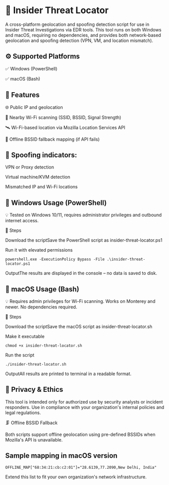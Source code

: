 # 🔬 Insider Threat Locator

A cross-platform geolocation and spoofing detection script for use in Insider Threat Investigations via EDR tools. This tool runs on both Windows and macOS, requiring no dependencies, and provides both network-based geolocation and spoofing detection (VPN, VM, and location mismatch).

## ⚙️ Supported Platforms

✅ Windows (PowerShell)

✅ macOS (Bash)


## 🚀 Features

🌐 Public IP and geolocation

📶 Nearby Wi-Fi scanning (SSID, BSSID, Signal Strength)

🛰️ Wi-Fi-based location via Mozilla Location Services API

🧱 Offline BSSID fallback mapping (if API fails)



## 🧬 Spoofing indicators:

VPN or Proxy detection

Virtual machine/KVM detection

Mismatched IP and Wi-Fi locations




## 👤 Windows Usage (PowerShell)

💡 Tested on Windows 10/11, requires administrator privileges and outbound internet access.

🔹 Steps

Download the scriptSave the PowerShell script as insider-threat-locator.ps1

Run it with elevated permissions

```powershell.exe -ExecutionPolicy Bypass -File .\insider-threat-locator.ps1```

OutputThe results are displayed in the console – no data is saved to disk.





## 🍎 macOS Usage (Bash)

💡 Requires admin privileges for Wi-Fi scanning. Works on Monterey and newer. No dependencies required.

🔹 Steps

Download the scriptSave the macOS script as insider-threat-locator.sh

Make it executable

```chmod +x insider-threat-locator.sh```

Run the script

```./insider-threat-locator.sh```

OutputAll results are printed to terminal in a readable format.



## 🔐 Privacy & Ethics

This tool is intended only for authorized use by security analysts or incident responders. Use in compliance with your organization's internal policies and legal regulations.

🗜️ Offline BSSID Fallback

Both scripts support offline geolocation using pre-defined BSSIDs when Mozilla's API is unavailable.

## Sample mapping in macOS version
```OFFLINE_MAP["68:34:21:cb:c2:01"]="28.6139,77.2090,New Delhi, India"```

Extend this list to fit your own organization's network infrastructure.



